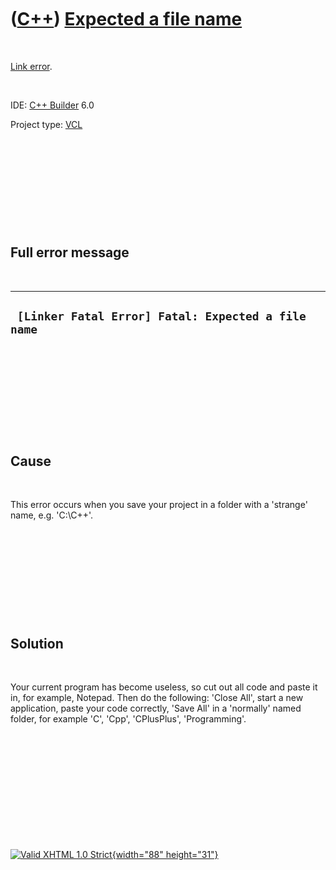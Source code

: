 



 

 

 

 

 

([C++](Cpp.htm)) [Expected a file name](CppLinkErrorExpectedAfileName.htm)
==========================================================================

 

[Link error](CppLinkError.htm).

 

IDE: [C++ Builder](CppBuilder.htm) 6.0

Project type: [VCL](CppVcl.htm)

 

 

 

 

 

Full error message
------------------

 

  -----------------------------------------------------
  ` [Linker Fatal Error] Fatal: Expected a file name`
  -----------------------------------------------------

 

 

 

 

 

Cause
-----

 

This error occurs when you save your project in a folder with a
'strange' name, e.g. 'C:\\C++'.

 

 

 

 

 

Solution
--------

 

Your current program has become useless, so cut out all code and paste
it in, for example, Notepad. Then do the following: 'Close All', start a
new application, paste your code correctly, 'Save All' in a 'normally'
named folder, for example 'C', 'Cpp', 'CPlusPlus', 'Programming'.

 

 

 

 

 





 

[![Valid XHTML 1.0 Strict](valid-xhtml10.png){width="88"
height="31"}](http://validator.w3.org/check?uri=referer)
